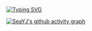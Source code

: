 <a href="https://git.io/typing-svg">
<img src="https://readme-typing-svg.demolab.com?font=concert+one&weight=600&pause=3000&color=44CEF6&background=00000006&center=true&vCenter=true&multiline=true&width=435&lines=awskjdgwjegdjeqwgdj" alt="Typing SVG" />
</a>

[![SeaYJ's github activity graph](https://github-readme-activity-graph.vercel.app/graph?username=SeaYJ&theme=react)](https://github.com/SeaYJ)

<!--
**SeaYJ/SeaYJ** is a ✨ _special_ ✨ repository because its `README.md` (this file) appears on your GitHub profile.

Here are some ideas to get you started:

- 🔭 I’m currently working on ...
- 🌱 I’m currently learning ...
- 👯 I’m looking to collaborate on ...
- 🤔 I’m looking for help with ...
- 💬 Ask me about ...
- 📫 How to reach me: ...
- 😄 Pronouns: ...
- ⚡ Fun fact: ...
-->
